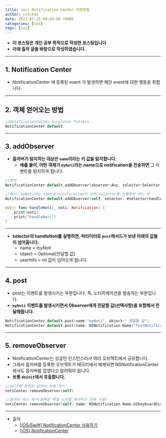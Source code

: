 ```yaml
---
title: ios) Notification Center 사용방법
author: cotchan
date: 2021-07-19 09:49:00 +0800
categories: [ios]
tags: [ios]   
---
```


+ **이 포스팅은 개인 공부 목적으로 작성한 포스팅입니다**
+ **아래 출처 글을 바탕으로 작성하였습니다.**

---

## 1. Notification Center

+ NotificationCenter 에 등록된 event 가 발생하면 해당 event에 대한 행동을 취합니다.

---

## 2. 객체 얻어오는 방법


```swift
//NotificationCenter Singleton Pattern
NotificationCenter.default
```

---

## 3. addObserver

+ **옵저버가 탐지하는 대상은 `name`이라는 키 값을 탐지합니다.**
  + **예를 들어, 어떤 객체가 `myNoti`라는 name으로 notification을 전송하면** 그 이벤트를 탐지하게 됩니다.

```swift
//정의
NotificationCenter.default.addObserver(observer:Any, selector:Selector, name: NSNotification.Name?, object:Any?)
```

```swift
//예시: myNoti라는 name의 notification이 오면 selector를 실행하라 라는 뜻
NotificationCenter.default.addObserver(self, selector: #selector(handleNoti(_:)), name: myNoti, object: nil)

@objc func handleNoti(_ noti: Notification) {
    print(noti)
    print("handleNoti")
}
```

---

+ **selector의 handleNoti를 실행하면, 파라미터로 `post`메서드가 보낸 아래의 값들이 넘어옵니다.**
  + name = myNoti
  + object = Optional(전달할 값)
  + userInfo = nil 값이 넘어오게 됩니다.

---

## 4. post

+ post는 이벤트를 발생시키는 부분입니다. 즉, 노티피케이션을 발송하는 부분입니다.
+ **`myNoti` 이벤트를 발생시키면서 Observer에게 전달할 값(선택사항)을 포함해서 전달해줍니다.**

```swift
NotificationCenter.default.post(name:"myNoti", object:" 전달할 값")
NotificationCenter.default.post(name: NSNotification.Name("TestNotification"), object: nil, userInfo: nil)​
```

---

## 5. removeObserver

+ NotificationCenter는 싱글턴 인스턴스라서 여러 오브젝트에서 공유합니다. 
+ 그래서 옵저버를 등록한 오브젝트가 메모리에서 해제되면 NSNotificationCenter에서도 옵저버를 없앴다고 알려줘야 됩니다.
+ **보통 `deinit`에서 호출합니다.**

```swift
//self에 등록된 옵저버 전체 제거
notiCenter.removeObserver(self) 

//옵저버 하나 제거(등록된 특정 노티를 제거하기 위해 사용)
notiCenter.removeObserver(self, name: NSNotification.Name.UIKeyboardDidShow, object: nil)
```


---

+ 출처
  + [[iOS/Swift] NotificationCenter 사용하기](https://silver-g-0114.tistory.com/106)
  + [[iOS] NotificationCenter](https://jinshine.github.io/2018/07/05/iOS/NotificationCenter/)
